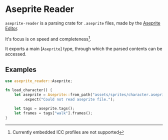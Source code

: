 # Aseprite Reader

`aseprite-reader` is a parsing crate for `.aseprite` files, made by the [Aseprite Editor](https://www.aseprite.org/).

It's focus is on speed and completeness[^1].

It exports a main [`Aseprite`] type, through which the parsed contents can be accessed.



[^1]: Currently embedded ICC profiles are not supported



## Examples

```rust
use aseprite_reader::Aseprite;

fn load_character() {
    let aseprite = Aseprite::from_path("assets/sprites/character.aseprite")
        .expect("Could not read aseprite file.");

    let tags = aseprite.tags();
    let frames = tags["walk"].frames();
}
```